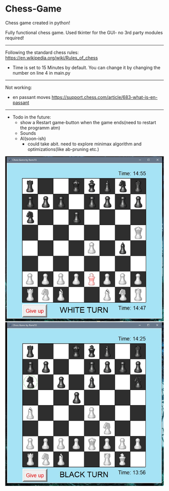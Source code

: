 # Chess-Game
Chess game created in python!

Fully functional chess game. Used tkinter for the GUI- no 3rd party modules required!

---------------------------------------------------------------------------------------------------------------------------------

Following the standard chess rules:
  https://en.wikipedia.org/wiki/Rules_of_chess
  

- Time is set to 15 Minutes by default. You can change it by changing the number on line 4 in main.py

---------------------------------------------------------------------------------------------------------------------------------
Not working:
  - en passant moves https://support.chess.com/article/683-what-is-en-passant

---------------------------------------------------------------------------------------------------------------------------------
- Todo in the future:
  - show a Restart game-button when the game ends(need to restart the programm atm)
  - Sounds
  - AI(soon-ish) 
    - could take abit. need to explore minimax algorithm and optimizations(like ab-pruning etc.)

![Start_screen](assets/001.jpg "Start_screen")
![game](assets/002.jpg "Game")
